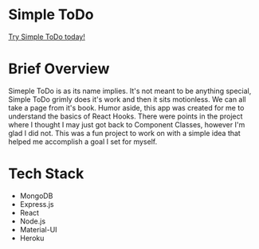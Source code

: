 # Simple ToDo
[Try Simple ToDo today!](https://simple-todo-hooks.herokuapp.com/)

# Brief Overview 
Simeple ToDo is as its name implies. It's not meant to be anything special, Simple ToDo grimly does it's work and then it sits motionless. We can all take a page from it's book. Humor aside, this app was created for me to understand the basics of React Hooks. There were points in the project where I thought I may just got back to Component Classes, however I'm glad I did not. This was a fun project to work on with a simple idea that helped me accomplish a goal I set for myself.

# Tech Stack
- MongoDB
- Express.js
- React
- Node.js
- Material-UI 
- Heroku 
